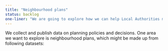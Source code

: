 ```yaml
---
title: "Neighbourhood plans"
status: backlog
one-liner: "We are going to explore how we can help Local Authorities make Neighbourhood Plan data available."
---
```

We collect and publish data on planning policies and decisions. One area we want to explore is neighbourhood plans, which might be made up from following datasets:
